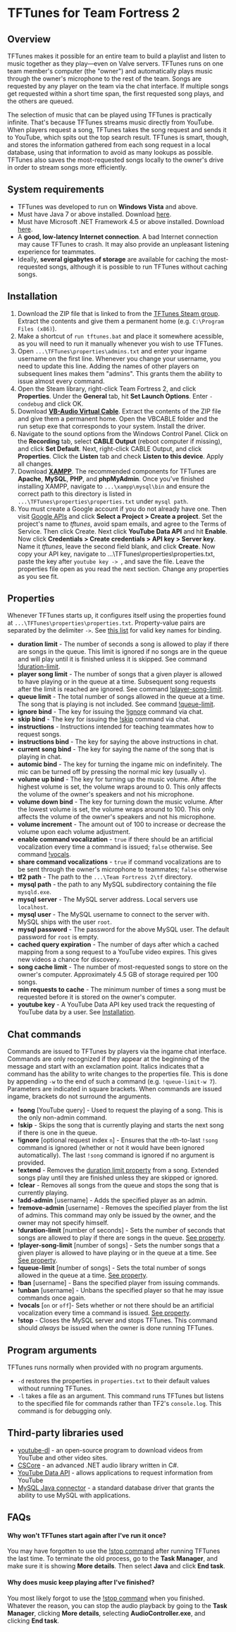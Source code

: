 # TFTunes for Team Fortress 2
## Overview
TFTunes makes it possible for an entire team to build a playlist and listen to music together as they play—even on Valve servers. TFTunes runs on one team member's computer (the "owner") and automatically plays music through the owner's microphone to the rest of the team. Songs are requested by any player on the team via the chat interface. If multiple songs get requested within a short time span, the first requested song plays, and the others are queued.

The selection of music that can be played using TFTunes is practically infinite. That's because TFTunes streams music directly from YouTube. When players request a song, TFTunes takes the song request and sends it to YouTube, which spits out the top search result. TFTunes is smart, though, and stores the information gathered from each song request in a local database, using that information to avoid as many lookups as possible. TFTunes also saves the most-requested songs locally to the owner's drive in order to stream songs more efficiently.

## System requirements

* TFTunes was developed to run on **Windows Vista** and above.
* Must have Java 7 or above installed. Download [here](https://java.com/en/).
* Must have Microsoft .NET Framework 4.5 or above installed. Download [here](https://www.microsoft.com/en-us/download/details.aspx?id=30653).
* A **good, low-latency Internet connection**. A bad Internet connection may cause TFTunes to crash. It may also provide an unpleasant listening experience for teammates.
* Ideally, **several gigabytes of storage** are available for caching the most-requested songs, although it is possible to run TFTunes without caching songs.

## Installation

 1. Download the ZIP file that is linked to from the [TFTunes Steam group](http://steamcommunity.com/groups/tftunes). Extract the contents and give them a permanent home (e.g. `C:\Program Files (x86)`).
 1. Make a shortcut of `run tftunes.bat` and place it somewhere acessible, as you will need to run it manually whenever you wish to use TFTunes.
 1. Open `...\TFTunes\properties\admins.txt` and enter your ingame username on the first line. Whenever you change your username, you need to update this line. Adding the names of other players on subsequent lines makes them "admins". This grants them the ability to issue almost every command.
 1. Open the Steam library, right-click Team Fortress 2, and click **Properties**. Under the **General** tab, hit **Set Launch Options**. Enter `-condebug` and click OK.
 1. Download [**VB-Audio Virtual Cable**](http://vb-audio.pagesperso-orange.fr/Cable/index.htm). Extract the contents of the ZIP file and give them a permanent home. Open the VBCABLE folder and the run setup exe that corresponds to your system. Install the driver.
 1. Navigate to the sound options from the Windows Control Panel. Click on the **Recording** tab, select **CABLE Output** (reboot computer if missing), and click **Set Default**. Next, right-click CABLE Output, and click **Properties**. Click the **Listen** tab and check **Listen to this device**. Apply all changes.
 1. Download [**XAMPP**](https://www.apachefriends.org/index.html). The recommended components for TFTunes are **Apache**, **MySQL**, **PHP**, and **phpMyAdmin**. Once you've finished installing XAMPP, navigate to `...\xampp\mysql\bin` and ensure the correct path to this directory is listed in `...\TFTunes\properties\properties.txt` under `mysql path`.
 1. You must create a Google account if you do not already have one. Then visit [Google APIs](https://console.developers.google.com/apis/library) and click **Select a Project > Create a project**. Set the project's name to *tftunes*, avoid spam emails, and agree to the Terms of Service. Then click Create. Next click **YouTube Data API** and hit **Enable**. Now click **Credentials > Create credentials > API key > Server key**. Name it *tftunes*, leave the second field blank, and click **Create**. Now copy your API key, navigate to ...\TFTunes\properties\properties.txt, paste the key after `youtube key -> `, and save the file. Leave the properties file open as you read the next section. Change any properties as you see fit.

## Properties
Whenever TFTunes starts up, it configures itself using the properties found at `...\TFTunes\properties\properties.txt`. Property-value pairs are separated by the delimiter ` -> `. See [this list](https://wiki.teamfortress.com/wiki/Scripting#List_of_key_names) for valid key names for binding.

* <a name="duration-limit-property"></a>**duration limit** - The number of seconds a song is allowed to play if there are songs in the queue. This limit is ignored if no songs are in the queue and will play until it is finished unless it is skipped. See command [!duration-limit](#duration-limit-command).
* <a name="player-song-limit-property"></a>**player song limit** - The number of songs that a given player is allowed to have playing or in the queue at a time. Subsequent song requests after the limit is reached are ignored. See command [!player-song-limit](#player-song-limit-command).
* <a name="queue-limit-property"></a>**queue limit** - The total number of songs allowed in the queue at a time. The song that is playing is not included. See command [!queue-limit](#queue-limit-command).
* **ignore bind** - The key for issuing the [!ignore](#ignore-command) command via chat.
* **skip bind** - The key for issuing the [!skip](#skip-command) command via chat.
* **instructions** - Instructions intended for teaching teammates how to request songs.
* **instructions bind** - The key for saying the above instructions in chat.
* **current song bind** - The key for saying the name of the song that is playing in chat.
* **automic bind** - The key for turning the ingame mic on indefinitely. The mic can be turned off by pressing the normal mic key (usually `v`).
* **volume up bind** - The key for turning up the music volume. After the highest volume is set, the volume wraps around to 0. This only affects the volume of the owner's speakers and not his microphone.
* **volume down bind** - The key for turning down the music volume. After the lowest volume is set, the volume wraps around to 100. This only affects the volume of the owner's speakers and not his microphone.
* **volume increment** - The amount out of 100 to increase or decrease the volume upon each volume adjustment.
* <a name="vocals-property"></a>**enable command vocalization** - `true` if there should be an artificial vocalization every time a command is issued; `false` otherwise. See command [!vocals](#vocals-command).
* **share command vocalizations** - `true` if command vocalizations are to be sent through the owner's microphone to teammates; `false` otherwise
* **tf2 path** - The path to the `...\Team Fortress 2\tf` directory.
* **mysql path** - the path to any MySQL subdirectory containing the file `mysqld.exe`.
* **mysql server** - The MySQL server address. Local servers use `localhost`.
* **mysql user** - The MySQL username to connect to the server with. MySQL ships with the user `root`.
* **mysql password** - The password for the above MySQL user. The default password for `root` is empty.
* **cached query expiration** - The number of days after which a cached mapping from a song request to a YouTube video expires. This gives new videos a chance for discovery.
* **song cache limit** - The number of most-requested songs to store on the owner's computer. Approximately 4.5 GB of storage required per 100 songs.
* **min requests to cache** - The minimum number of times a song must be requested before it is stored on the owner's computer.
* **youtube key** - A YouTube Data API key used track the requesting of YouTube data by a user. See [Installation](#installation).

## Chat commands
Commands are issued to TFTunes by players via the ingame chat interface. Commands are only recognized if they appear at the beginning of the message and start with an exclamation point. Italics indicates that a command has the ability to write changes to the properties file. This is done by appending `-w` to the end of such a command (e.g. `!queue-limit-w 7`). Parameters are indicated in square brackets. When commands are issued ingame, brackets do not surround the arguments.

* **!song** [YouTube query] - Used to request the playing of a song. This is the only non-admin command.
* <a name="skip-command"></a>**!skip** - Skips the song that is currently playing and starts the next song if there is one in the queue.
* <a name="ignore-command"></a>**!ignore** [optional request index `n`] - Ensures that the `n`th-to-last `!song` command is ignored (whether or not it would have been ignored automatically). The last `!song` command is ignored if no argument is provided.
* **!extend** - Removes the [duration limit property](#duration-limit-property) from a song. Extended songs play until they are finished unless they are skipped or ignored.
* **!clear** - Removes all songs from the queue and stops the song that is currently playing.
* **!add-admin** [username] - Adds the specified player as an admin.
* **!remove-admin** [username] - Removes the specified player from the list of admins. This command may only be issued by the owner, and the owner may not specify himself.
* <a name="duration-limit-command"></a>**!duration-limit** [number of seconds] - Sets the number of seconds that songs are allowed to play if there are songs in the queue. [See property](#duration-limit-property).
* <a name="player-song-limit-command"></a>**!player-song-limit** [number of songs] - Sets the number songs that a given player is allowed to have playing or in the queue at a time. See [See property](#player-song-limit-property).
* <a name="queue-limit-command"></a>**!queue-limit** [number of songs] - Sets the total number of songs allowed in the queue at a time. [See property](#queue-limit-property).
* **!ban** [username] - Bans the specified player from issuing commands.
* **!unban** [username] - Unbans the specified player so that he may issue commands once again.
* <a name="vocals-command"></a>**!vocals** [`on` or `off`]- Sets whether or not there should be an artificial vocalization every time a command is issued. [See property](#vocals-property).
* <a name="stop-command"></a>**!stop** - Closes the MySQL server and stops TFTunes. This command should *always* be issued when the owner is done running TFTunes.

## Program arguments
TFTunes runs normally when provided with no program arguments. 

 * `-d` restores the properties in `properties.txt` to their default values without running TFTunes.
 * `-l` takes a file as an argument. This command runs TFTunes but listens to the specified file for commands rather than TF2's `console.log`. This command is for debugging only.

## Third-party libraries used

* [youtube-dl](https://github.com/rg3/youtube-dl) - an open-source program to download videos from YouTube and other video sites.
* [CSCore](https://github.com/filoe/cscore) - an advanced .NET audio library written in C#.
* [YouTube Data API](https://developers.google.com/youtube/v3/) - allows applications to request information from YouTube
* [MySQL Java connector](https://dev.mysql.com/downloads/connector/) - a standard database driver that grants the ability to use MySQL with applications.

## FAQs
#### Why won't TFTunes start again after I've run it once?
You may have forgotten to use the [!stop command](#stop-command) after running TFTunes the last time. To terminate the old process, go to the **Task Manager**, and make sure it is showing **More details**. Then select **Java** and click **End task**.

#### Why does music keep playing after I've finished?
You most likely forgot to use the [!stop command](#stop-command) when you finished. Whatever the reason, you can stop the audio playback by going to the **Task Manager**, clicking **More details**, selecting **AudioController.exe**, and clicking **End task**.
